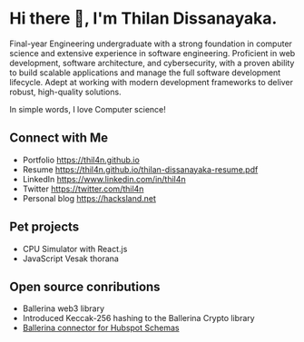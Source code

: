 # Hi there 👋, I'm Thilan Dissanayaka.

Final-year Engineering undergraduate with a strong foundation in computer science and extensive experience in
software engineering. Proficient in web development, software architecture, and cybersecurity, with a proven ability
to build scalable applications and manage the full software development lifecycle. Adept at working with modern
development frameworks to deliver robust, high-quality solutions.

In simple words,
I love Computer science!

## Connect with Me
- Portfolio        https://thil4n.github.io
- Resume           https://thil4n.github.io/thilan-dissanayaka-resume.pdf
- LinkedIn         https://www.linkedin.com/in/thil4n
- Twitter          https://twitter.com/thil4n
- Personal blog    https://hacksland.net

## Pet projects
- CPU Simulator with React.js
- JavaScript Vesak thorana

## Open source conributions
- Ballerina web3 library
- Introduced Keccak-256 hashing to the Ballerina Crypto library
- [Ballerina connector for Hubspot Schemas](https://github.com/ballerina-platform/module-ballerinax-hubspot.crm.object.schemas)
